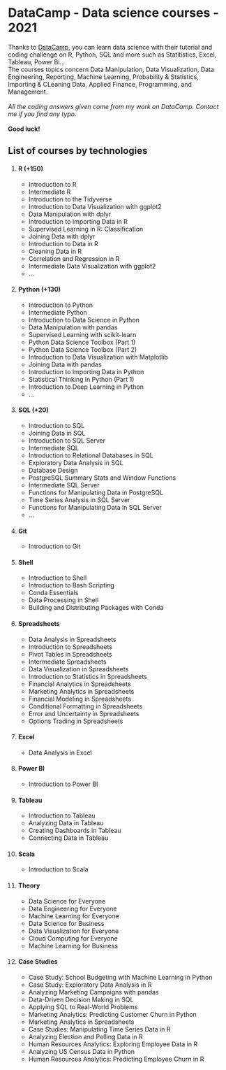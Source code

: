 <h1>DataCamp - Data science courses - 2021</h1>
Thanks to <a href="https://www.datacamp.com/home">DataCamp</a>, you can learn data science with their tutorial and coding challenge on R, Python, SQL and more such as Statitistics, Excel, Tableau, Power Bi...<br>
The courses topics concern Data Manipulation, Data Visualization, Data Engineering, Reporting, Machine Learning, Probability & Statistics, Importing & CLeaning Data, Applied Finance, Programming, and Management.<br>
<br>
<i>All the coding answers given come from my work on DataCamp. Contact me if you find any typo.</i><br>
<br>
<b>Good luck!</b>

<h2>List of courses by technologies</h2>
<ol>
<li><h4>R (+150)</h4>
<ul>
<li>Introduction to R</li>
<li>Intermediate R</li>
<li>Introduction to the Tidyverse</li>
<li>Introduction to Data Visualization with ggplot2</li>
<li>Data Manipulation with dplyr</li>
<li>Introduction to Importing Data in R</li>
<li>Supervised Learning in R: Classification</li>
<li>Joining Data with dplyr</li>
<li>Introduction to Data in R</li>
<li>Cleaning Data in R</li>
<li>Correlation and Regression in R</li>
<li>Intermediate Data Visualization with ggplot2</li>
<li>...</li>
</ul>
</li>
<li><h4>Python (+130)</h4>
<ul>
<li>Introduction to Python</li>
<li>Intermediate Python</li>
<li>Introduction to Data Science in Python</li>
<li>Data Manipulation with pandas</li>
<li>Supervised Learning with scikit-learn</li>
<li>Python Data Science Toolbox (Part 1)</li>
<li>Python Data Science Toolbox (Part 2)</li>
<li>Introduction to Data Visualization with Matplotlib</li>
<li>Joining Data with pandas</li>
<li>Introduction to Importing Data in Python</li>
<li>Statistical Thinking in Python (Part 1)</li>
<li>Introduction to Deep Learning in Python</li>
<li>...</li>
</ul>
</li>
<li><h4>SQL (+20)</h4>
<ul>
<li>Introduction to SQL</li>
<li>Joining Data in SQL</li>
<li>Introduction to SQL Server</li>
<li>Intermediate SQL</li>
<li>Introduction to Relational Databases in SQL</li>
<li>Exploratory Data Analysis in SQL</li>
<li>Database Design</li>
<li>PostgreSQL Summary Stats and Window Functions</li>
<li>Intermediate SQL Server</li>
<li>Functions for Manipulating Data in PostgreSQL</li>
<li>Time Series Analysis in SQL Server</li>
<li>Functions for Manipulating Data in SQL Server</li>
<li>...</li>
</ul>
</li>
<li><h4>Git</h4>
<ul>
<li>Introduction to Git</li>
</ul>
</li>
<li><h4>Shell</h4>
<ul>
<li>Introduction to Shell</li>
<li>Introduction to Bash Scripting</li>
<li>Conda Essentials</li>
<li>Data Processing in Shell</li>
<li>Building and Distributing Packages with Conda</li>
</ul>
</li>
<li><h4>Spreadsheets</h4>
<ul>
<li>Data Analysis in Spreadsheets</li>
<li>Introduction to Spreadsheets</li>
<li>Pivot Tables in Spreadsheets</li>
<li>Intermediate Spreadsheets</li>
<li>Data Visualization in Spreadsheets</li>
<li>Introduction to Statistics in Spreadsheets</li>
<li>Financial Analytics in Spreadsheets</li>
<li>Marketing Analytics in Spreadsheets</li>
<li>Financial Modeling in Spreadsheets</li>
<li>Conditional Formatting in Spreadsheets</li>
<li>Error and Uncertainty in Spreadsheets</li>
<li>Options Trading in Spreadsheets</li>
</ul>
</li>
<li><h4>Excel</h4>
<ul>
<li>Data Analysis in Excel</li>
</ul>
</li>
<li><h4>Power BI</h4>
<ul>
<li>Introduction to Power BI</li>
</ul>
</li>
<li><h4>Tableau</h4>
<ul>
<li>Introduction to Tableau</li>
<li>Analyzing Data in Tableau</li>
<li>Creating Dashboards in Tableau</li>
<li>Connecting Data in Tableau</li>
</ul>
</li>
<li><h4>Scala</h4>
<ul>
<li>Introduction to Scala</li>
</ul>
</li>
<li><h4>Theory</h4>
<ul>
<li>Data Science for Everyone</li>
<li>Data Engineering for Everyone</li>
<li>Machine Learning for Everyone</li>
<li>Data Science for Business</li>
<li>Data Visualization for Everyone</li>
<li>Cloud Computing for Everyone</li>
<li>Machine Learning for Business</li>
</ul>
</li>
<li><h4>Case Studies</h4>
<ul>
<li>Case Study: School Budgeting with Machine Learning in Python</li>
<li>Case Study: Exploratory Data Analysis in R</li>
<li>Analyzing Marketing Campaigns with pandas</li>
<li>Data-Driven Decision Making in SQL</li>
<li>Applying SQL to Real-World Problems</li>
<li>Marketing Analytics: Predicting Customer Churn in Python</li>
<li>Marketing Analytics in Spreadsheets</li>
<li>Case Studies: Manipulating Time Series Data in R</li>
<li>Analyzing Election and Polling Data in R</li>
<li>Human Resources Analytics: Exploring Employee Data in R</li>
<li>Analyzing US Census Data in Python</li>
<li>Human Resources Analytics: Predicting Employee Churn in R</li>
</ul>
</li>
</ol>
